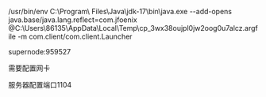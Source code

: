 /usr/bin/env C:\\Program\ Files\\Java\\jdk-17\\bin\\java.exe --add-opens java.base/java.lang.reflect=com.jfoenix @C:\\Users\\86135\\AppData\\Local\\Temp\\cp_3wx38oujpl0jw2oog0u7alcz.argfile -m com.client/com.client.Launcher

supernode:959527

需要配置网卡

服务器配置端口1104
